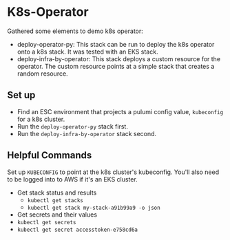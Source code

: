 # K8s-Operator

Gathered some elements to demo k8s operator:
- deploy-operator-py: This stack can be run to deploy the k8s operator onto a k8s stack. It was tested with an EKS stack.
- deploy-infra-by-operator: This stack deploys a custom resource for the operator. The custom resource points at a simple stack that creates a random resource.

## Set up
- Find an ESC environment that projects a pulumi config value, `kubeconfig` for a k8s cluster.
- Run the `deploy-operator-py` stack first.
- Run the `deploy-infra-by-operator` stack second.

## Helpful Commands
Set up `KUBECONFIG` to point at the k8s cluster's kubeconfig.
You'll also need to be logged into to AWS if it's an EKS cluster.

- Get stack status and results
  - `kubectl get stacks` 
  - `kubectl get stack my-stack-a91b99a9 -o json` 
-  Get secrets and their values
  - `kubectl get secrets`
  - `kubectl get secret accesstoken-e758cd6a`
